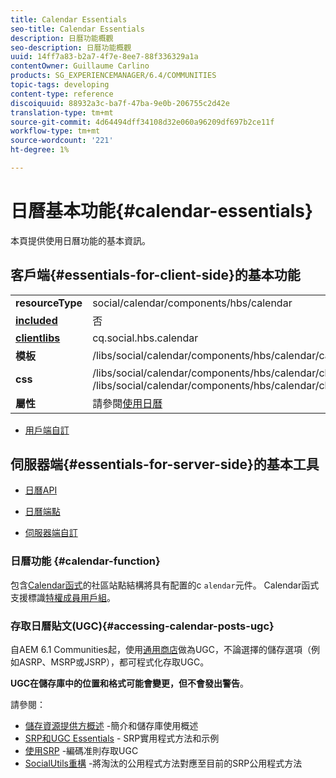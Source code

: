 ```yaml
---
title: Calendar Essentials
seo-title: Calendar Essentials
description: 日曆功能概觀
seo-description: 日曆功能概觀
uuid: 14ff7a83-b2a7-4f7e-8ee7-88f336329a1a
contentOwner: Guillaume Carlino
products: SG_EXPERIENCEMANAGER/6.4/COMMUNITIES
topic-tags: developing
content-type: reference
discoiquuid: 88932a3c-ba7f-47ba-9e0b-206755c2d42e
translation-type: tm+mt
source-git-commit: 4d64494dff34108d32e060a96209df697b2ce11f
workflow-type: tm+mt
source-wordcount: '221'
ht-degree: 1%

---
```



# 日曆基本功能{#calendar-essentials}

本頁提供使用日曆功能的基本資訊。

## 客戶端{#essentials-for-client-side}的基本功能

<table> 
 <tbody>
  <tr>
   <td> <strong>resourceType</strong></td> 
   <td>social/calendar/components/hbs/calendar</td> 
  </tr>
  <tr>
   <td> <a href="scf.md#add-or-include-a-communities-component"><strong>included</strong></a></td> 
   <td>否</td> 
  </tr>
  <tr>
   <td> <a href="client-customize.md#clientlibs-for-scf"><strong>clientlibs</strong></a></td> 
   <td>cq.social.hbs.calendar</td> 
  </tr>
  <tr>
   <td> <strong>模板</strong></td> 
   <td>/libs/social/calendar/components/hbs/calendar/calendar.hbs</td> 
   <td> </td> 
  </tr>
  <tr>
   <td> <strong>css</strong></td> 
   <td>/libs/social/calendar/components/hbs/calendar/clientlibs/css/calendar.css<br /> /libs/social/calendar/components/hbs/calendar/clientlibs/css/jqueryui.css</td> 
  </tr>
  <tr>
   <td><strong> 屬性</strong></td> 
   <td>請參閱<a href="calendar.md">使用日曆</a></td> 
  </tr>
 </tbody>
</table>

* [用戶端自訂](client-customize.md)

## 伺服器端{#essentials-for-server-side}的基本工具

* [日曆API](https://helpx.adobe.com/experience-manager/6-4/sites/developing/using/reference-materials/javadoc/com/adobe/cq/social/calendar/client/api/package-summary.html)

* [日曆端點](https://helpx.adobe.com/experience-manager/6-4/sites/developing/using/reference-materials/javadoc/com/adobe/cq/social/calendar/client/endpoints/package-summary.html)

* [伺服器端自訂](server-customize.md)

### 日曆功能 {#calendar-function}

包含[Calendar函式](functions.md#calendar-function)的社區站點結構將具有配置的c `alendar`元件。 Calendar函式支援標識[特權成員用戶組](users.md#privileged-members-group)。

### 存取日曆貼文(UGC){#accessing-calendar-posts-ugc}

自AEM 6.1 Communities起，使用[通用商店](working-with-srp.md)做為UGC，不論選擇的儲存選項（例如ASRP、MSRP或JSRP），都可程式化存取UGC。

**UGC在儲存庫中的位置和格式可能會變更，但不會發出警告**。

請參閱：

* [儲存資源提供方概述](srp.md) -簡介和儲存庫使用概述
* [SRP和UGC Essentials](srp-and-ugc.md)  - SRP實用程式方法和示例
* [使用SRP](accessing-ugc-with-srp.md) -編碼准則存取UGC
* [SocialUtils重構](socialutils.md) -將淘汰的公用程式方法對應至目前的SRP公用程式方法

